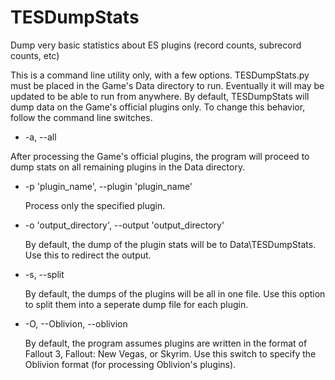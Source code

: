 TESDumpStats
============

Dump very basic statistics about ES plugins (record counts, subrecord counts, etc)

This is a command line utility only, with a few options.  TESDumpStats.py must be placed in the Game's Data directory to run.  Eventually it will may be updated to be able to run from anywhere.  By default, TESDumpStats will dump data on the Game's official plugins only.  To change this behavior, follow the command line switches.

* -a, --all
 
 After processing the Game's official plugins, the program will proceed to dump stats on all remaining plugins in the Data directory.

* -p 'plugin_name', --plugin 'plugin_name'

  Process only the specified plugin.
  
* -o 'output_directory', --output 'output_directory'

  By default, the dump of the plugin stats will be to Data\TESDumpStats.  Use this to redirect the output.
  
* -s, --split

  By default, the dumps of the plugins will be all in one file.  Use this option to split them into a seperate dump file for each plugin.

* -O, --Oblivion, --oblivion

  By default, the program assumes plugins are written in the format of Fallout 3, Fallout: New Vegas, or Skyrim.  Use this switch to specify the Oblivion format (for processing Oblivion's plugins).
